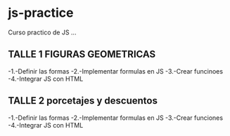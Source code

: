 # js-practice
Curso practico de JS
...
## TALLE 1 FIGURAS GEOMETRICAS
-1.-Definir las formas
-2.-Implementar formulas en JS
-3.-Crear funcinoes
-4.-Integrar JS con HTML


## TALLE 2 porcetajes y descuentos
-1.-Definir las formas
-2.-Implementar formulas en JS
-3.-Crear funciones
-4.-Integrar JS con HTML
